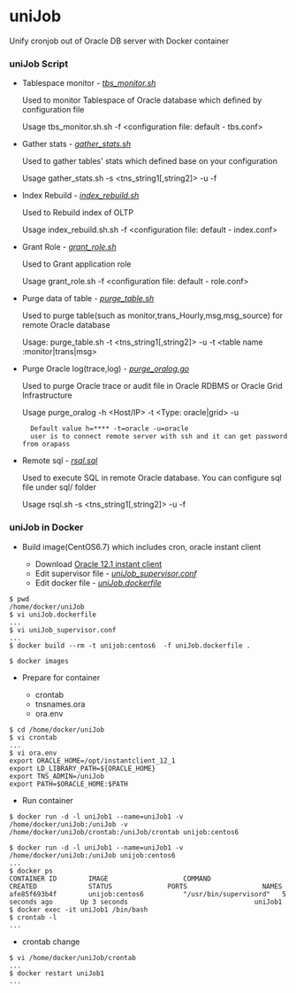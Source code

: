 # uniJob
Unify cronjob out of Oracle DB server with Docker container
 
### uniJob Script

* Tablespace monitor - *[tbs_monitor.sh](tbs_monitor.sh)*

	Used to monitor Tablespace of Oracle database which defined by configuration file  
	
	Usage
		tbs_monitor.sh.sh -f <configuration file: default - tbs.conf>
	
* Gather stats - *[gather_stats.sh](gather_stats.sh)*

	Used to gather tables' stats which defined base on your configuration
	
	Usage
		gather_stats.sh -s <tns_string1[,string2]> -u <username> -f <tab config file>
	
* Index Rebuild - *[index_rebuild.sh](index_rebuild.sh)*
	
	Used to Rebuild index of OLTP
	
	Usage
		index_rebuild.sh.sh -f <configuration file: default - index.conf>
	
* Grant Role - *[grant_role.sh](grant_role.sh)*

	Used to Grant application role
	
	Usage 
		grant_role.sh -f <configuration file: default - role.conf>
	
* Purge data of table - *[purge_table.sh](purge_table.sh)*

	Used to purge table(such as monitor,trans_Hourly,msg,msg_source) for remote Oracle database 
	
	Usage: 
		purge_table.sh -t <tns_string1[,string2]> -u <username> -t <table name :monitor|trans|msg>
	
* Purge Oracle log(trace,log) - *[purge_oralog.go](purge_oralog.go)*

	Used to purge Oracle trace or audit file in Oracle RDBMS or Oracle Grid Infrastructure 
	
	Usage
		purge_oralog -h <Host/IP> -t <Type: oracle|grid> -u <User>
		
		Default value h=**** -t=oracle -u=oracle   
		user is to connect remote server with ssh and it can get password from orapass
		
* Remote sql - *[rsql.sql](rsql.sh)*
	
	Used to execute SQL in remote Oracle database. You can configure sql file under sql/ folder
	
	Usage
		rsql.sh -s <tns_string1[,string2]> -u <username> -f <sqlfile :handld_queue>
		
### uniJob in Docker

* Build image(CentOS6.7) which includes cron, oracle instant client

	- Download [Oracle 12.1 instant client](http://www.oracle.com/technetwork/topics/linuxx86-64soft-092277.html)
	- Edit supervisor file - *[uniJob_supervisor.conf](uniJob_supervisor.conf)*
	- Edit docker file - *[uniJob.dockerfile](uniJob.dockerfile)*
	
```command
$ pwd
/home/docker/uniJob
$ vi uniJob.dockerfile
...
$ vi uniJob_supervisor.conf
...
$ docker build --rm -t unijob:centos6  -f uniJob.dockerfile .

$ docker images

```

* Prepare for container

	- crontab
	- tnsnames.ora
	- ora.env
	
```command
$ cd /home/docker/uniJob
$ vi crontab
...
$ vi ora.env
export ORACLE_HOME=/opt/instantclient_12_1
export LD_LIBRARY_PATH=${ORACLE_HOME}
export TNS_ADMIN=/uniJob
export PATH=$ORACLE_HOME:$PATH
```

* Run container

```linux
$ docker run -d -l uniJob1 --name=uniJob1 -v /home/docker/uniJob:/uniJob -v /home/docker/uniJob/crontab:/uniJob/crontab unijob:centos6 

$ docker run -d -l uniJob1 --name=uniJob1 -v /home/docker/uniJob:/uniJob unijob:centos6 
...
$ docker ps 
CONTAINER ID        IMAGE                   COMMAND                  CREATED             STATUS              PORTS                   NAMES
afe85f693b4f        unijob:centos6          "/usr/bin/supervisord"   5 seconds ago       Up 3 seconds                                uniJob1
$ docker exec -it uniJob1 /bin/bash
$ crontab -l
...
```

* crontab change

```shell
$ vi /home/docker/uniJob/crontab
...
$ docker restart uniJob1
...
```



